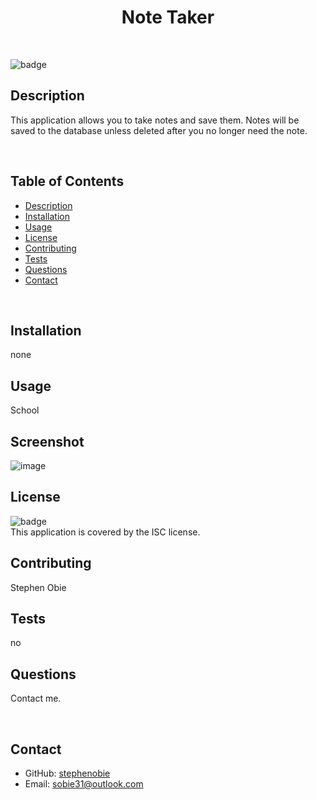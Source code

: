 


 <h1 align="center">Note Taker</h1>

  <br>

  ![badge](https://img.shields.io/badge/license-ISC-brightgreen)
  <br>

  ## Description
  This application allows you to take notes and save them. Notes will be saved to the database unless deleted after you no longer need the note.

  <br>

  ## Table of Contents
  * [Description](#description)
  * [Installation](#install)
  * [Usage](#usage)
  * [License](#license)
  * [Contributing](#contributors)
  * [Tests](#tests)
  * [Questions](#questions)
  * [Contact](#contact)
  
  <br>


  ## Installation
  none
  <br>

  ## Usage
  School
  <br>

  ## Screenshot

  ![image](https://user-images.githubusercontent.com/79488120/122480511-f8bd4980-cf9a-11eb-9804-b577716002d6.png)
  
  ## License

  ![badge](https://img.shields.io/badge/license-ISC-brightgreen)<br>
  This application is covered by the ISC license. 
  <br>

  ## Contributing
  Stephen Obie
  <br>

  ## Tests
  no
  <br>

  ## Questions
  Contact me.

  <br>

  ## Contact

  * GitHub: [stephenobie](https://github.com/stephenobie)<br>
  * Email: sobie31@outlook.com<br>
  